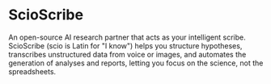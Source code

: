 # ScioScribe
An open-source AI research partner that acts as your intelligent scribe. ScioScribe (scio is Latin for "I know") helps you structure hypotheses, transcribes unstructured data from voice or images, and automates the generation of analyses and reports, letting you focus on the science, not the spreadsheets.
